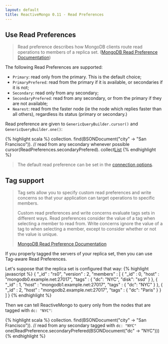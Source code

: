 ```yaml
---
layout: default
title: ReactiveMongo 0.11 - Read Preferences
---
```


## Use Read Preferences

> Read preference describes how MongoDB clients route read operations to members of a replica set. ([MongoDB Read Preference Documentation](http://docs.mongodb.org/manual/core/read-preference/))

The following Read Preferences are supported:

- `Primary`: read only from the primary. This is the default choice;
- `PrimaryPrefered`: read from the primary if it is available, or secondaries if it is not;
- `Secondary`: read only from any secondary;
- `SecondaryPrefered`: read from any secondary, or from the primary if they are not available;
- `Nearest`: read from the faster node (ie the node which replies faster than all others), regardless its status (primary or secondary.)

Read preference are given to `GenericQueryBuilder.cursor()` and `GenericQueryBuilder.one()`:

{% highlight scala %}
collection.
  find(BSONDocument("city" -> "San Francisco")).
  // read from any secondary whenever possible
  cursor(ReadPreferences.secondaryPrefered).
  collect[List]()
{% endhighlight %}

> The default read preference can be set in the [connection options](../tutorial/connect-database.html).

## Tag support

> Tag sets allow you to specify custom read preferences and write concerns so that your application can target operations to specific members.
>
> Custom read preferences and write concerns evaluate tags sets in different ways. Read preferences consider the value of a tag when selecting a member to read from. Write concerns ignore the value of a tag to when selecting a member, except to consider whether or not the value is unique.
>
> [MongoDB Read Preference Documentation ](http://docs.mongodb.org/manual/core/read-preference/#tag-sets)

If you properly tagged the servers of your replica set, then you can use Tag-aware Read Preferences.

Let's suppose that the replica set is configured that way:
{% highlight javascript %}
{
    "_id" : "rs0",
    "version" : 2,
    "members" : [
             {
                     "_id" : 0,
                     "host" : "mongodb0.example.net:27017",
                     "tags" : {
                             "dc": "NYC",
                             "disk": "ssd"
                     }
             },
             {
                     "_id" : 1,
                     "host" : "mongodb1.example.net:27017",
                     "tags" : {
                             "dc": "NYC"
                     }
             },
             {
                     "_id" : 2,
                     "host" : "mongodb2.example.net:27017",
                     "tags" : {
                             "dc": "Paris"
                     }
             }
     ]
}
{% endhighlight %}

Then we can tell ReactiveMongo to query only from the nodes that are tagged with `dc: "NYC"`:

{% highlight scala %}
collection.
  find(BSONDocument("city" -> "San Francisco")).
  // read from any secondary tagged with `dc: "NYC"`
  one(ReadPreference.secondaryPrefered(BSONDocument("dc" -> "NYC")))
{% endhighlight %}
